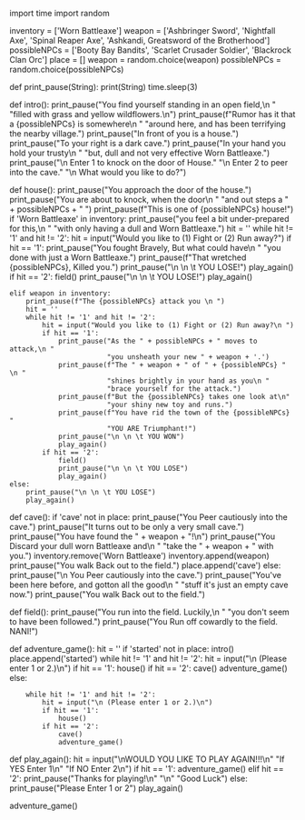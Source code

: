 import time
import random


inventory = ['Worn Battleaxe']
weapon = ['Ashbringer Sword', 'Nightfall Axe',
          'Spinal Reaper Axe', 'Ashkandi, Greatsword of the Brotherhood']
possibleNPCs = ['Booty Bay Bandits', 'Scarlet Crusader Soldier',
                'Blackrock Clan Orc']
place = []
weapon = random.choice(weapon)
possibleNPCs = random.choice(possibleNPCs)


def print_pause(String):
    print(String)
    time.sleep(3)


def intro():
    print_pause("You find yourself standing in an open field,\n "
                "filled with grass and yellow wildflowers.\n")
    print_pause(f"Rumor has it that a {possibleNPCs} is somewhere\n "
                "around here, and has been terrifying the nearby village.")
    print_pause("In front of you is a house.")
    print_pause("To your right is a dark cave.")
    print_pause("In your hand you hold your trusty\n "
                "but, dull and not very effective Worn Battleaxe.")
    print_pause("\n Enter 1 to knock on the door of House."
                "\n Enter 2 to peer into the cave."
                "\n What would you like to do?")


def house():
    print_pause("You approach the door of the house.")
    print_pause("You are about to knock, when the door\n "
                "and out steps a " + possibleNPCs + " ")
    print_pause(f"This is one of {possibleNPCs} house!")
    if 'Worn Battleaxe' in inventory:
        print_pause("you feel a bit under-prepared for this,\n "
                    "with only having a dull and Worn Battleaxe.")
        hit = ''
        while hit != '1' and hit != '2':
            hit = input("Would you like to (1) Fight or (2) Run away?")
            if hit == '1':
                print_pause("You fought Bravely, But what could have\n "
                            "you done with just a Worn Battleaxe.")
                print_pause(f"That wretched {possibleNPCs}, Killed you.")
                print_pause("\n \n \t YOU LOSE!")
                play_again()
            if hit == '2':
                field()
                print_pause("\n \n \t YOU LOSE!")
                play_again()

    elif weapon in inventory:
        print_pause(f"The {possibleNPCs} attack you \n ")
        hit = ''
        while hit != '1' and hit != '2':
            hit = input("Would you like to (1) Fight or (2) Run away?\n ")
            if hit == '1':
                print_pause("As the " + possibleNPCs + " moves to attack,\n "
                            "you unsheath your new " + weapon + '.')
                print_pause(f"The " + weapon + " of " + {possibleNPCs} " \n "
                            "shines brightly in your hand as you\n "
                            "brace yourself for the attack.")
                print_pause(f"But the {possibleNPCs} takes one look at\n"
                            "your shiny new toy and runs.")
                print_pause(f"You have rid the town of the {possibleNPCs} "
                            "YOU ARE Triumphant!")
                print_pause("\n \n \t YOU WON")
                play_again()
            if hit == '2':
                field()
                print_pause("\n \n \t YOU LOSE")
                play_again()
    else:
        print_pause("\n \n \t YOU LOSE")
        play_again()


def cave():
    if 'cave' not in place:
        print_pause("You Peer cautiously into the cave.")
        print_pause("It turns out to be only a very small cave.")
        print_pause("You have found the " + weapon + "!\n")
        print_pause("You Discard your dull worn Battleaxe and\n "
                    "take the " + weapon + " with you.")
        inventory.remove('Worn Battleaxe')
        inventory.append(weapon)
        print_pause("You walk Back out to the field.")
        place.append('cave')
    else:
        print_pause("\n You Peer cautiously into the cave.")
        print_pause("You've been here before, and gotton all the good\n "
                    "stuff it's just an empty cave now.")
        print_pause("You walk Back out to the field.")


def field():
    print_pause("You run into the field. Luckily,\n "
                "you don't seem to have been followed.")
    print_pause("You Run off cowardly to the field. NANI!")


def adventure_game():
    hit = ''
    if 'started' not in place:
        intro()
        place.append('started')
        while hit != '1' and hit != '2':
            hit = input("\n (Please enter 1 or 2.)\n")
            if hit == '1':
                house()
            if hit == '2':
                cave()
                adventure_game()
    else:

        while hit != '1' and hit != '2':
            hit = input("\n (Please enter 1 or 2.)\n")
            if hit == '1':
                house()
            if hit == '2':
                cave()
                adventure_game()


def play_again():
    hit = input("\nWOULD YOU LIKE TO PLAY AGAIN!!!\n"
                "If YES Enter 1\n"
                "If NO Enter 2\n")
    if hit == '1':
        adventure_game()
    elif hit == '2':
        print_pause("Thanks for playing!\n"
                    "\n"
                    "Good Luck")
    else:
        print_pause("Please Enter 1 or 2")
        play_again()


adventure_game()
